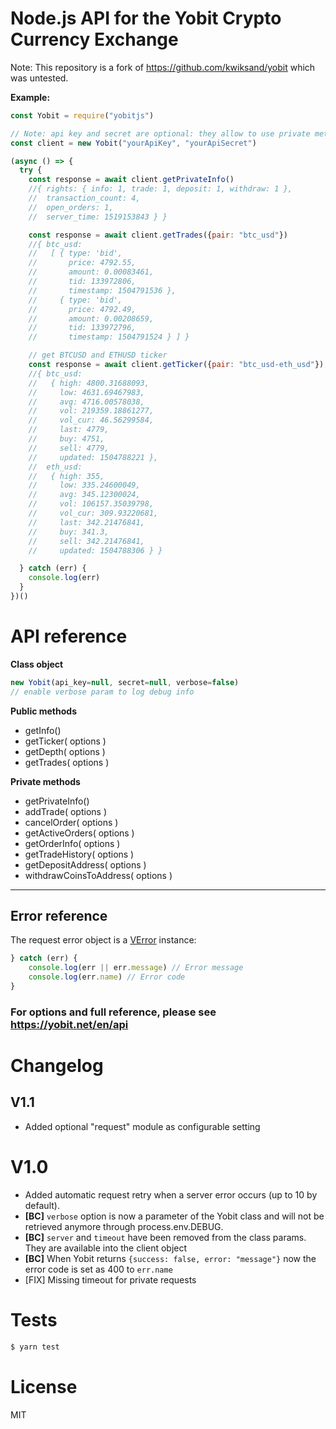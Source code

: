 Node.js API for the Yobit Crypto Currency Exchange
===============

Note: This repository is a fork of https://github.com/kwiksand/yobit which was untested.

**Example:**
```js
const Yobit = require("yobitjs")

// Note: api key and secret are optional: they allow to use private methods
const client = new Yobit("yourApiKey", "yourApiSecret")

(async () => {
  try {
    const response = await client.getPrivateInfo()
    //{ rights: { info: 1, trade: 1, deposit: 1, withdraw: 1 },
    //  transaction_count: 4,
    //  open_orders: 1,
    //  server_time: 1519153843 } }

    const response = await client.getTrades({pair: "btc_usd"})
    //{ btc_usd:
    //   [ { type: 'bid',
    //       price: 4792.55,
    //       amount: 0.00083461,
    //       tid: 133972806,
    //       timestamp: 1504791536 },
    //     { type: 'bid',
    //       price: 4792.49,
    //       amount: 0.00208659,
    //       tid: 133972796,
    //       timestamp: 1504791524 } ] }

    // get BTCUSD and ETHUSD ticker
    const response = await client.getTicker({pair: "btc_usd-eth_usd"});
    //{ btc_usd:
    //   { high: 4800.31688093,
    //     low: 4631.69467983,
    //     avg: 4716.00578038,
    //     vol: 219359.18861277,
    //     vol_cur: 46.56299584,
    //     last: 4779,
    //     buy: 4751,
    //     sell: 4779,
    //     updated: 1504788221 },
    //  eth_usd:
    //   { high: 355,
    //     low: 335.24600049,
    //     avg: 345.12300024,
    //     vol: 106157.35039798,
    //     vol_cur: 309.93220681,
    //     last: 342.21476841,
    //     buy: 341.3,
    //     sell: 342.21476841,
    //     updated: 1504788306 } }

  } catch (err) {
    console.log(err)
  }
})()
```

# API reference

**Class object**

```js
new Yobit(api_key=null, secret=null, verbose=false)
// enable verbose param to log debug info
```


**Public methods**
- getInfo()
- getTicker( options )
- getDepth( options )
- getTrades( options )

**Private methods**
- getPrivateInfo()
- addTrade( options )
- cancelOrder( options )
- getActiveOrders( options )
- getOrderInfo( options )
- getTradeHistory( options )
- getDepositAddress( options )
- withdrawCoinsToAddress( options )

---
## Error reference

The request error object is a [VError](https://github.com/joyent/node-verror) instance:

```js
} catch (err) {
    console.log(err || err.message) // Error message
    console.log(err.name) // Error code
}
```

### For options and full reference, please see https://yobit.net/en/api

# Changelog

## V1.1

- Added optional "request" module as configurable setting

# V1.0

- Added automatic request retry when a server error occurs (up to 10 by default).
- **[BC]** `verbose` option is now a parameter of the Yobit class and will not be retrieved anymore through process.env.DEBUG.
- **[BC]** `server` and `timeout` have been removed from the class params. They are available into the client object
- **[BC]** When Yobit returns `{success: false, error: "message"}` now the error code is set as 400 to `err.name`
- [FIX] Missing timeout for private requests

# Tests

```bash
$ yarn test
```

# License

MIT
